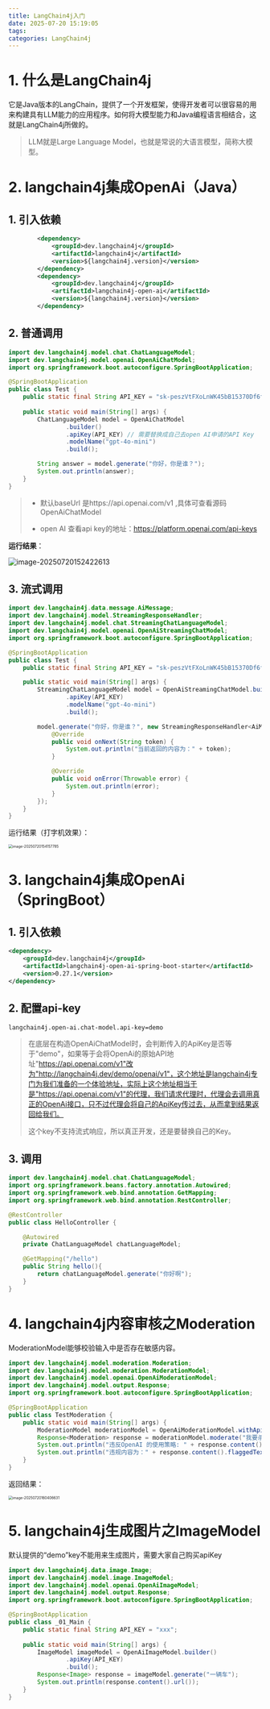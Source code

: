 ```yaml
---
title: LangChain4j入门
date: 2025-07-20 15:19:05
tags:
categories: LangChain4j
---
```


# 1. 什么是LangChain4j

它是Java版本的LangChain，提供了一个开发框架，使得开发者可以很容易的用来构建具有LLM能力的应用程序。如何将大模型能力和Java编程语言相结合，这就是LangChain4j所做的。

> LLM就是Large Language Model，也就是常说的大语言模型，简称大模型。

# 2. langchain4j集成OpenAi（Java）

## 1. 引入依赖

```xml
        <dependency>
            <groupId>dev.langchain4j</groupId>
            <artifactId>langchain4j</artifactId>
            <version>${langchain4j.version}</version>
        </dependency>
        <dependency>
            <groupId>dev.langchain4j</groupId>
            <artifactId>langchain4j-open-ai</artifactId>
            <version>${langchain4j.version}</version>
        </dependency>
```

## 2. 普通调用

```java
import dev.langchain4j.model.chat.ChatLanguageModel;
import dev.langchain4j.model.openai.OpenAiChatModel;
import org.springframework.boot.autoconfigure.SpringBootApplication;

@SpringBootApplication
public class Test {
    public static final String API_KEY = "sk-peszVtFXoLnWK45bB15370Df6f344cAa9a088eF50f9c7302";
    
    public static void main(String[] args) {
        ChatLanguageModel model = OpenAiChatModel
                .builder()
                .apiKey(API_KEY) // 需要替换成自己去open AI申请的API Key
                .modelName("gpt-4o-mini")
                .build();

        String answer = model.generate("你好，你是谁？");
        System.out.println(answer);
    }
}
```

> - 默认baseUrl 是https://api.openai.com/v1 ,具体可查看源码OpenAiChatModel
>
> - open AI 查看api key的地址：https://platform.openai.com/api-keys

**运行结果**：

![image-20250720152422613](https://panyuro.oss-cn-beijing.aliyuncs.com/image-20250720152422613.png)

## 3. 流式调用

```java
import dev.langchain4j.data.message.AiMessage;
import dev.langchain4j.model.StreamingResponseHandler;
import dev.langchain4j.model.chat.StreamingChatLanguageModel;
import dev.langchain4j.model.openai.OpenAiStreamingChatModel;
import org.springframework.boot.autoconfigure.SpringBootApplication;

@SpringBootApplication
public class Test {
    public static final String API_KEY = "sk-peszVtFXoLnWK45bB15370Df6f344cAa9a088eF50f9c7302";

    public static void main(String[] args) {
        StreamingChatLanguageModel model = OpenAiStreamingChatModel.builder()
                .apiKey(API_KEY)
                .modelName("gpt-4o-mini")
                .build();

        model.generate("你好，你是谁？", new StreamingResponseHandler<AiMessage>() {
            @Override
            public void onNext(String token) {
                System.out.println("当前返回的内容为：" + token);
            }

            @Override
            public void onError(Throwable error) {
                System.out.println(error);
            }
        });
    }
}
```

运行结果（打字机效果）：

<img src="https://panyuro.oss-cn-beijing.aliyuncs.com/image-20250720154157785.png" alt="image-20250720154157785" style="zoom:50%;" />

# 3. langchain4j集成OpenAi（SpringBoot）

## 1. 引入依赖

```xml
<dependency>
	<groupId>dev.langchain4j</groupId>
	<artifactId>langchain4j-open-ai-spring-boot-starter</artifactId>
	<version>0.27.1</version>
</dependency>
```

## 2. 配置api-key

```properties
langchain4j.open-ai.chat-model.api-key=demo
```

> 在底层在构造OpenAiChatModel时，会判断传入的ApiKey是否等于"demo"，如果等于会将OpenAi的原始API地址"https://api.openai.com/v1"改为"http://langchain4j.dev/demo/openai/v1"，这个地址是langchain4j专门为我们准备的一个体验地址，实际上这个地址相当于是"https://api.openai.com/v1"的代理，我们请求代理时，代理会去调用真正的OpenAi接口，只不过代理会将自己的ApiKey传过去，从而拿到结果返回给我们。 
>
> 这个key不支持流式响应，所以真正开发，还是要替换自己的Key。

## 3. 调用

```java
import dev.langchain4j.model.chat.ChatLanguageModel;
import org.springframework.beans.factory.annotation.Autowired;
import org.springframework.web.bind.annotation.GetMapping;
import org.springframework.web.bind.annotation.RestController;

@RestController
public class HelloController {

    @Autowired
    private ChatLanguageModel chatLanguageModel;

    @GetMapping("/hello")
    public String hello(){
        return chatLanguageModel.generate("你好啊");
    }
}
```

# 4. langchain4j内容审核之Moderation

ModerationModel能够校验输入中是否存在敏感内容。

```java
import dev.langchain4j.model.moderation.Moderation;
import dev.langchain4j.model.moderation.ModerationModel;
import dev.langchain4j.model.openai.OpenAiModerationModel;
import dev.langchain4j.model.output.Response;
import org.springframework.boot.autoconfigure.SpringBootApplication;

@SpringBootApplication
public class TestModeration {
    public static void main(String[] args) {
        ModerationModel moderationModel = OpenAiModerationModel.withApiKey("demo");
        Response<Moderation> response = moderationModel.moderate("我要杀了你");
        System.out.println("违反OpenAI 的使用策略: " + response.content().flagged());
        System.out.println("违规内容为：" + response.content().flaggedText());
    }
}
```

返回结果：

<img src="https://panyuro.oss-cn-beijing.aliyuncs.com/image-20250720160406631.png" alt="image-20250720160406631" style="zoom:50%;" />

# 5. langchain4j生成图片之ImageModel

默认提供的“demo”key不能用来生成图片，需要大家自己购买apiKey

```java
import dev.langchain4j.data.image.Image;
import dev.langchain4j.model.image.ImageModel;
import dev.langchain4j.model.openai.OpenAiImageModel;
import dev.langchain4j.model.output.Response;
import org.springframework.boot.autoconfigure.SpringBootApplication;

@SpringBootApplication
public class _01_Main {
    public static final String API_KEY = "xxx";
  
    public static void main(String[] args) {
        ImageModel imageModel = OpenAiImageModel.builder()
                .apiKey(API_KEY)
                .build();
        Response<Image> response = imageModel.generate("一辆车");
        System.out.println(response.content().url());
    }
}
```

